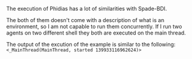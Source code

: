 The execution of Phidias has a lot of similarities with Spade-BDI.

The both of them doesn't come with a description of what is an environment, so I am not capable to run them concurrently.
If I run two agents on two different shell they both are executed on the main thread.

The output of the excution of the example is similar to the following:
```<_MainThread(MainThread, started 139933116962624)>```


